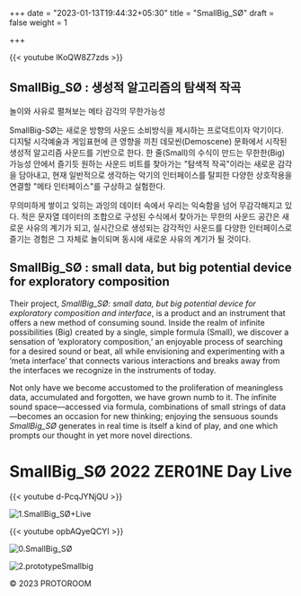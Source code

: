 +++
date = "2023-01-13T19:44:32+05:30"
title = "SmallBig_SØ"
draft = false
weight = 1

+++



{{< youtube lKoQW8Z7zds >}}



## <!--more-->

## SmallBig_SØ : 생성적 알고리즘의 탐색적 작곡

놀이와 사유로 펼쳐보는 메타 감각의 무한가능성

SmallBig-SØ는 새로운 방향의 사운드 소비방식을 제시하는 프로덕트이자 악기이다. 디지털 시각예술과
게임표현에 큰 영향을 끼친 데모씬(Demoscene) 문화에서 시작된 생성적 알고리즘 사운드를 기반으로 한다. 한 줄(Small)의 수식이 만드는 무한한(Big) 가능성 안에서 즐기듯 원하는 사운드 비트를 찾아가는 "탐색적 작곡"이라는 새로운 감각을 담아내고, 현재 일반적으로 생각하는 악기의 인터페이스를 탈피한 다양한 상호작용을 연결할 "메타 인터페이스"를 구상하고 실험한다.

무의미하게 쌓이고 잊히는 과잉의 데이터 속에서 우리는 익숙함을 넘어 무감각해지고 있다. 적은 문자열 데이터의 조합으로 구성된 수식에서 찾아가는 무한의 사운드 공간은 새로운 사유의 계기가 되고, 실시간으로 생성되는 감각적인 사운드를 다양한 인터페이스로 즐기는 경험은 그 자체로 놀이되며 동시에 새로운 사유의 계기가 될 것이다.

## SmallBig_SØ : small data, but big potential device for exploratory composition 

Their project, *SmallBig_SØ: small data, but big potential device for exploratory composition and interface*, is a product and an instrument that offers a new method of consuming sound. Inside the realm of infinite possibilities (Big) created by a single, simple formula (Small), we discover a sensation of ‘exploratory composition,’ an enjoyable process of searching for a desired sound or beat, all while envisioning and experimenting with a ‘meta interface’ that connects various interactions and breaks away from the interfaces we recognize in the instruments of today.

Not only have we become accustomed to the proliferation of meaningless data, accumulated and forgotten, we have grown numb to it. The infinite sound space—accessed via formula, combinations of small strings of data—becomes an occasion for new thinking; enjoying the sensuous sounds *SmallBig_SØ* generates in real time is itself a kind of play, and one which prompts our thought in yet more novel directions.  


# SmallBig_SØ 2022 ZER01NE Day Live

{{< youtube d-PcqJYNjQU >}}<!--more-->



![1.SmallBig_SØ+Live](./1.SmallBig_SØ+Live.jpg)

<!--more-->

{{< youtube opbAQyeQCYI >}}

![0.SmallBig_SØ](./0.SmallBig_SØ.jpg)

<!--more-->

![2.prototypeSmallbig](./2.prototypeSmallbig.jpg)




© 2023 PROTOROOM
